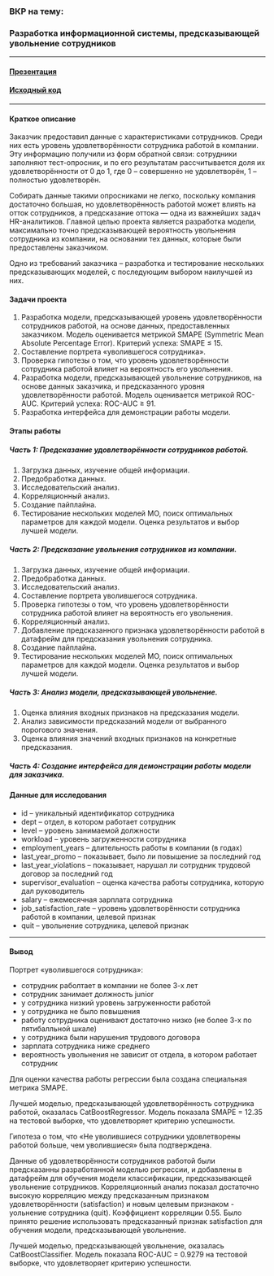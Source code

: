 ### ВКР на тему: 
### Разработка информационной системы, предсказывающей увольнение сотрудников

---

#### [Презентация](https://github.com/nightcarpenter/DismissalEmployees/blob/main/preza_itmo_first_wave_jmlc.pdf)

#### [Исходный код](https://github.com/nightcarpenter/DismissalEmployees/blob/main/project.ipynb)

---

#### Краткое описание

Заказчик предоставил данные с характеристиками сотрудников. Среди них есть уровень удовлетворённости сотрудника работой в компании. Эту информацию получили из форм обратной связи: сотрудники заполняют тест-опросник, и по его результатам рассчитывается доля их удовлетворённости от 0 до 1, где 0 – совершенно не удовлетворён, 1 – полностью удовлетворён.

Собирать данные такими опросниками не легко, поскольку компания достаточно большая, но удовлетворённость работой может влиять на отток сотрудников, а предсказание оттока — одна из важнейших задач HR-аналитиков. Главной целью проекта является разработка модели, максимально точно предсказывающей вероятность увольнения сотрудника из компании, на основании тех данных, которые были предоставлены заказчиком.

Одно из требований заказчика – разработка и тестирование нескольких предсказывающих моделей, с последующим выбором наилучшей из них.

#### Задачи проекта

1. Разработка модели, предсказывающей уровень удовлетворённости сотрудников работой, на основе данных, предоставленных заказчиком. Модель оценивается метрикой SMAPE (Symmetric Mean Absolute Percentage Error). Критерий успеха: SMAPE ≤ 15.
2. Составление портрета «уволившегося сотрудника».
3. Проверка гипотезы о том, что уровень удовлетворённости сотрудника работой влияет на вероятность его увольнения.
4. Разработка модели, предсказывающей увольнение сотрудников, на основе данных заказчика, и предсказанного уровня удовлетворённости работой. Модель оценивается метрикой ROC-AUC. Критерий успеха: ROC-AUC ≥ 91.
5. Разработка интерфейса для демонстрации работы модели.

#### Этапы работы

##### Часть 1: Предсказание удовлетворённости сотрудников работой.
1. Загрузка данных, изучение общей информации.
2. Предобработка данных.
3. Исследовательский анализ.
4. Корреляционный анализ.
5. Создание пайплайна. 
6. Тестирование нескольких моделей МО, поиск оптимальных параметров 
для каждой модели. Оценка результатов и выбор лучшей модели.

##### Часть 2: Предсказание увольнения сотрудников из компании.
1. Загрузка данных, изучение общей информации.
2. Предобработка данных.
3. Исследовательский анализ.
4. Составление портрета уволившегося сотрудника.
5. Проверка гипотезы о том, что уровень удовлетворённости сотрудника 
работой влияет на вероятность его увольнения.
6. Корреляционный анализ.
7. Добавление предсказанного признака удовлетворённости работой в 
датафрейм для предсказания увольнения сотрудника.
8. Создание пайплайна. 
9. Тестирование нескольких моделей МО, поиск оптимальных параметров 
для каждой модели. Оценка результатов и выбор лучшей модели.

##### Часть 3: Анализ модели, предсказывающей увольнение.
1. Оценка влияния входных признаков на предсказания модели.
2. Анализ зависимости предсказаний модели от выбранного порогового 
значения.
3. Оценка влияния значений входных признаков на конкретные 
предсказания.

##### Часть 4: Создание интерфейса для демонстрации работы модели для заказчика.

#### Данные для исследования
- id – уникальный идентификатор сотрудника
- dept – отдел, в котором работает сотрудник
- level – уровень занимаемой должности
- workload – уровень загруженности сотрудника
- employment_years – длительность работы в компании (в годах)
- last_year_promo – показывает, было ли повышение за последний год
- last_year_violations – показывает, нарушал ли сотрудник трудовой 
договор за последний год
- supervisor_evaluation – оценка качества работы сотрудника, которую дал 
руководитель
- salary – ежемесячная зарплата сотрудника
- job_satisfaction_rate – уровень удовлетворённости сотрудника работой в 
компании, целевой признак
- quit – увольнение сотрудника, целевой признак

---

#### Вывод

Портрет «уволившегося сотрудника»:

- сотрудник раболтает в компании не более 3-х лет
- сотрудник занимает должность junior
- у сотрудника низкий уровень загруженности работой
- у сотрудника не было повышения
- работу сотрудника оценивают достаточно низко (не более 3-х по пятибалльной шкале)
- у сотрудника были нарушения трудового договора
- зарплата сотрудника ниже среднего
- вероятность увольнения не зависит от отдела, в котором работает сотрудник

Для оценки качества работы регрессии была создана специальная метрика SMAPE.

Лучшей моделью, предсказывающей удовлетворённость сотрудника работой, оказалась CatBoostRegressor. Модель показала SMAPE = 12.35 на тестовой выборке, что удовлетворяет критерию успешности.

Гипотеза о том, что «Не уволившиеся сотрудники удовлетворены работой больше, чем уволившиеся» была подтверждена.

Данные об удовлетворённости сотрудников работой были предсказанны разработанной моделью регрессии, и добавлены в датафрейм для обучения модели классификации, предсказывающей увольнение сотрудников. Корреляционный анализ показал достаточно высокую корреляцию между предсказанным признаком удовлетворённости (satisfaction) и новым целевым признаком - уольнение сотрудника (quit). Коэффициент корреляции 0.55. Было принято решение использовать предсказанный признак satisfaction для обучения модели, предсказывающей увольнение.

Лучшей моделью, предсказывающей увольнение, оказалась CatBoostClassifier. Модель показала ROC-AUC = 0.9279 на тестовой выборке, что удовлетворяет критерию успешности.

